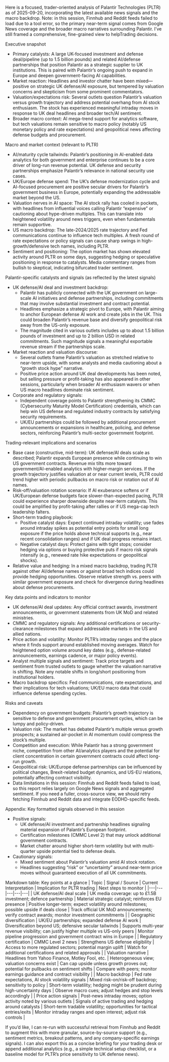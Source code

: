 Here is a focused, trader-oriented analysis of Palantir Technologies (PLTR) as of 2025-09-20, incorporating the latest available news signals and the macro backdrop. Note: in this session, Finnhub and Reddit feeds failed to load due to a tool error, so the primary near-term signal comes from Google News coverage and the broader macro narratives surrounding Palantir. I’ve still framed a comprehensive, fine-grained view to helpTrading decisions.

Executive snapshot
- Primary catalysts: A large UK-focused investment and defense deal/pipeline (up to 1.5 billion pounds) and related AI/defense partnerships that position Palantir as a strategic supplier to UK institutions. This is paired with Palantir’s ongoing push to expand in Europe and deepen government-facing AI capabilities.
- Market reaction: Headlines and investor chatter have been mixed—positive on strategic UK defense/AI exposure, but tempered by valuation concerns and skepticism from some prominent commentators.
- Valuation/expectations risk: Several outlets question Palantir’s valuation versus growth trajectory and address potential overhang from AI stock enthusiasm. The stock has experienced meaningful intraday moves in response to UK deal headlines and broader tech/AI sentiment.
- Broader macro context: AI mega-trend support for analytics software, but tech valuations remain sensitive to macro policy (notably US monetary policy and rate expectations) and geopolitical news affecting defense budgets and procurement.

Macro and market context (relevant to PLTR)
- AI/maturity cycle tailwinds: Palantir’s positioning in AI-enabled data analytics for both government and enterprise continues to be a core driver of long-run revenue potential. UK defense and security partnerships emphasize Palantir’s relevance in national security use cases.
- UK/Europe defense spend: The UK’s defense modernization cycle and AI-focused procurement are positive secular drivers for Palantir’s government business in Europe, potentially expanding the addressable market beyond the US.
- Valuation nerves in AI space: The AI stock rally has cooled in pockets, with headlines from influential voices calling Palantir “expensive” or cautioning about hype-driven multiples. This can translate into heightened volatility around news triggers, even when fundamentals remain supportive.
- US macro backdrop: The late-2024/2025 rate trajectory and Fed communications continue to influence tech multiples. A fresh round of rate expectations or policy signals can cause sharp swings in high-growth/defensive tech names, including PLTR.
- Sentiment and positioning: The option market has shown elevated activity around PLTR on some days, suggesting hedging or speculative positioning in response to catalysts. Media commentary ranges from bullish to skeptical, indicating bifurcated trader sentiment.

Palantir-specific catalysts and signals (as reflected by the latest signals)
- UK defense/AI deal and investment backdrop:
  - Palantir has publicly connected with the UK government on large-scale AI initiatives and defense partnerships, including commitments that may involve substantial investment and contract potential.
  - Headlines emphasize a strategic pivot to Europe, with Palantir aiming to anchor European defense AI work and create jobs in the UK. This could broaden Palantir’s revenue base and diversify geopolitical risk away from the US-only exposure.
  - The magnitude cited in various outlets includes up to about 1.5 billion pounds of investment and up to 2 billion USD in related commitments. Such magnitude signals a meaningful exportable revenue stream if the partnerships scale.
- Market reaction and valuation discourse:
  - Several outlets frame Palantir’s valuation as stretched relative to near-term upside, with some analysts and media cautioning about a “growth stock hype” narrative.
  - Positive price action around UK deal developments has been noted, but selling pressure or profit-taking has also appeared in other sessions, particularly when broader AI enthusiasm wavers or when US macro headlines dominate risk sentiment.
- Corporate and regulatory signals:
  - Independent coverage points to Palantir strengthening its CMMC (Cybersecurity Maturity Model Certification) credentials, which can help win US defense and regulated industry contracts by satisfying security requirements.
  - UK/EU partnerships could be followed by additional procurement announcements or expansions in healthcare, policing, and defense sectors, reinforcing Palantir’s multi-sector government footprint.

Trading-relevant implications and scenarios
- Base case (constructive, mid-term): UK defense/AI deals scale as described; Palantir expands European presence while continuing to win US government contracts. Revenue mix tilts more toward government/AI-enabled analytics with higher-margin services. If the growth trajectory justifies valuation at or near current levels, PLTR could trend higher with periodic pullbacks on macro risk or rotation out of AI names.
- Risk-off/valuation rotation scenario: If AI exuberance softens or if UK/European defense budgets face slower-than-expected pacing, PLTR could experience sharper downside despite near-term catalysts. This could be amplified by profit-taking after rallies or if US mega-cap tech leadership falters.
- Short-term trading playbook:
  - Positive catalyst days: Expect continued intraday volatility; use fades around intraday spikes as potential entry points for small long exposure if the price holds above technical supports (e.g., near recent consolidation ranges) and if UK deal progress remains intact.
  - Negative catalyst days: Protect gains with tight stops; consider hedging via options or buying protective puts if macro risk signals intensify (e.g., renewed rate hike expectations or geopolitical shocks).
- Relative value and hedging: In a mixed macro backdrop, trading PLTR against other AI/defense names or against broad tech indices could provide hedging opportunities. Observe relative strength vs. peers with similar government exposure and check for divergence during headlines about defense procurements.

Key data points and indicators to monitor
- UK defense/AI deal updates: Any official contract awards, investment announcements, or government statements from UK MoD and related ministries.
- CMMC and regulatory signals: Any additional certifications or security-clearance milestones that expand addressable markets in the US and allied nations.
- Price action and volatility: Monitor PLTR’s intraday ranges and the place where it finds support around established moving averages. Watch for heightened option volume around key dates (e.g., defense-related announcements, earnings cadence, or major policy events).
- Analyst multiple signals and sentiment: Track price targets and sentiment from trusted outlets to gauge whether the valuation narrative is shifting. Note any notable shifts in long/short positioning from institutional holders.
- Macro backdrop specifics: Fed communications, rate expectations, and their implications for tech valuations; UK/EU macro data that could influence defense spending cycles.

Risks and caveats
- Dependency on government budgets: Palantir’s growth trajectory is sensitive to defense and government procurement cycles, which can be lumpy and policy-driven.
- Valuation risk: The market has debated Palantir’s multiple versus growth prospects; a sustained air-pocket in AI momentum could compress the stock’s multiple.
- Competition and execution: While Palantir has a strong government niche, competition from other AI/analytics players and the potential for client concentration in certain government contracts could affect long-run growth.
- Geopolitical risk: UK/Europe defense partnerships can be influenced by political changes, Brexit-related budget dynamics, and US-EU relations, potentially affecting contract visibility.
- Data limitations in this session: Finnhub and Reddit feeds failed to load, so this report relies largely on Google News signals and aggregated sentiment. If you need a fuller, cross-source view, we should retry fetching Finnhub and Reddit data and integrate EODHD-specific feeds.

Appendix: Key formatted signals observed in this session
- Positive signals:
  - UK defense/AI investment and partnership headlines signaling material expansion of Palantir’s European footprint.
  - Certification milestones (CMMC Level 2) that may unlock additional government contracts.
  - Market chatter around higher short-term volatility but with multi-quarter upside potential tied to defense deals.
- Cautionary signals:
  - Mixed sentiment about Palantir’s valuation amid AI stock rotation.
  - Headlines suggesting “risk” or “uncertainty” around near-term price moves without guaranteed execution of all UK commitments.

Markdown table: Key points at a glance
| Topic | Signal / Source | Current Interpretation | Implication for PLTR trading | Next steps to monitor |
|---|---|---|---|---|
| UK defense/AI deal scale | UK media coverage: up to £1.5B investment; defence partnership | Material strategic catalyst; reinforces EU presence | Positive longer-term; expect volatility around milestones; possible upside if deals close | Track official UK MoD announcements; verify contract awards; monitor investment commitments |
| Geographic diversification | UK/EU partnerships; expanded defense AI work | Diversification beyond US; defensive secular tailwinds | Supports multi-year revenue visibility; can justify higher multiple vs US-only peers | Monitor pipeline progression and government contract wins in Europe |
| Regulatory certification | CMMC Level 2 news | Strengthens US defense eligibility | Access to more regulated sectors; potential margin uplift | Watch for additional certifications and related approvals |
| Valuation narrative | Headlines from Yahoo Finance, Motley Fool, etc. | Heterogeneous view; valuation concerns exist | Can cap upside unless growth proves out; potential for pullbacks on sentiment shifts | Compare with peers; monitor earnings guidance and contract visibility |
| Macro backdrop | Fed rate expectations, AI stock volatility signals | Mixed risk-on/risk-off backdrop; sensitivity to policy | Short-term volatility; hedging might be prudent during high-uncertainty days | Observe macro cues; adjust hedges and stop levels accordingly |
| Price action signals | Post-news intraday moves; option activity noted by various outlets | Signals of active trading and hedging around catalysts | Short-term tradable volatility; opportunities for tactical entries/exits | Monitor intraday ranges and open interest; adjust risk controls |

If you’d like, I can re-run with successful retrieval from Finnhub and Reddit to augment this with more granular, source-by-source support (e.g., sentiment metrics, breakout patterns, and any company-specific earnings signals). I can also export this as a concise briefing for your trading desk or append additional analytics (e.g., a simple technical setup checklist, or a baseline model for PLTR’s price sensitivity to UK defense news).